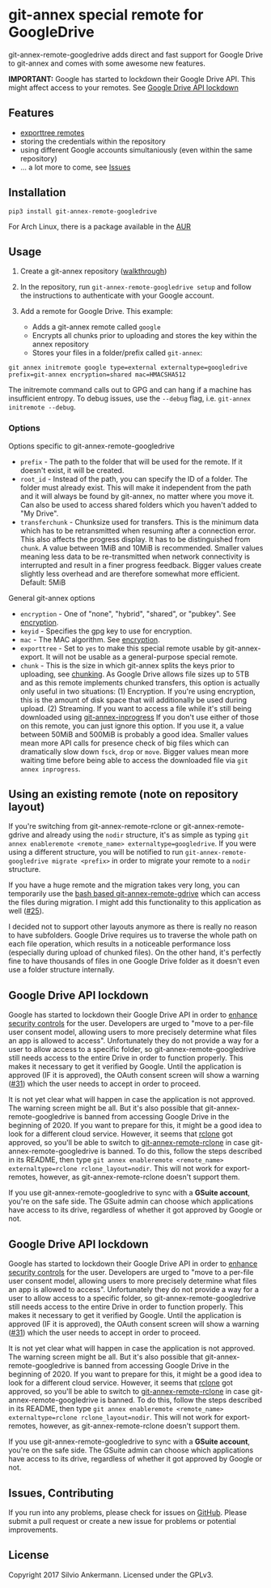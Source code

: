 # git-annex special remote for GoogleDrive

git-annex-remote-googledrive adds direct and fast support for Google Drive to git-annex and comes with some awesome new features.

**IMPORTANT:** Google has started to lockdown their Google Drive API. This might affect access to your remotes. See [Google Drive API lockdown](https://github.com/Lykos153/git-annex-remote-googledrive#google-drive-api-lockdown)

## Features

* [exporttree remotes](https://git-annex.branchable.com/git-annex-export)
* storing the credentials within the repository
* using different Google accounts simultaniously (even within the same repository)
* ... a lot more to come, see [Issues](https://github.com/Lykos153/git-annex-remote-googledrive/issues)

## Installation
`pip3 install git-annex-remote-googledrive`

For Arch Linux, there is a package available in the [AUR](https://aur.archlinux.org/packages/git-annex-remote-googledrive)

## Usage

1. Create a git-annex repository ([walkthrough](https://git-annex.branchable.com/walkthrough/))
2. In the repository, run `git-annex-remote-googledrive setup` and follow the instructions to authenticate with your Google account.
3. Add a remote for Google Drive. This example:

   * Adds a git-annex remote called `google`
   * Encrypts all chunks prior to uploading and stores the key within the annex repository
   * Stores your files in a folder/prefix called `git-annex`:

```
git annex initremote google type=external externaltype=googledrive prefix=git-annex encryption=shared mac=HMACSHA512
```
The initremote command calls out to GPG and can hang if a machine has insufficient entropy. To debug issues, use the `--debug` flag, i.e. `git-annex initremote --debug`.

### Options
Options specific to git-annex-remote-googledrive
* `prefix` - The path to the folder that will be used for the remote. If it doesn't exist, it will be created.
* `root_id` - Instead of the path, you can specify the ID of a folder. The folder must already exist. This will make it independent from the path and it will always be found by git-annex, no matter where you move it. Can also be used to access shared folders which you haven't added to "My Drive".
* `transferchunk` - Chunksize used for transfers. This is the minimum data which has to be retransmitted when resuming after a connection error. This also affects the progress display. It has to be distinguished from `chunk`. A value between 1MiB and 10MiB is recommended. Smaller values meaning less data to be re-transmitted when network connectivity is interrupted and result in a finer progress feedback. Bigger values create slightly less overhead and are therefore somewhat more efficient. Default: 5MiB

General git-annex options
* `encryption` - One of "none", "hybrid", "shared", or "pubkey". See [encryption](https://git-annex.branchable.com/encryption/).
* `keyid` - Specifies the gpg key to use for encryption.
* `mac` - The MAC algorithm. See [encryption](https://git-annex.branchable.com/encryption/).
* `exporttree` - Set to `yes` to make this special remote usable by git-annex-export. It will not be usable as a general-purpose special remote.
* `chunk` - This is the size in which git-annex splits the keys prior to uploading, see [chunking](https://git-annex.branchable.com/chunking). As Google Drive allows file sizes up to 5TB and as this remote implements chunked transfers, this option is actually only useful in two situations: (1) Encryption. If you're using encryption, this is the amount of disk space that will additionally be used during upload. (2) Streaming. If you want to access a file while it's still being downloaded using [git-annex-inprogress](https://git-annex.branchable.com/git-annex-inprogress/)
If you don't use either of those on this remote, you can just ignore this option. If you use it, a value between 50MiB and 500MiB is probably a good idea. Smaller values mean more API calls for presence check of big files which can dramatically slow down `fsck`, `drop` or `move`. Bigger values mean more waiting time before being able to access the downloaded file via `git annex inprogress`.

## Using an existing remote (note on repository layout)

If you're switching from git-annex-remote-rclone or git-annex-remote-gdrive and already using the `nodir` structure, 
it's as simple as typing `git annex enableremote <remote_name> externaltype=googledrive`. If you were using a different structure, you will be notified to run `git-annex-remote-googledrive migrate <prefix>` in order to migrate your remote to a `nodir` structure.

If you have a huge remote and the migration takes very long, you can temporarily use the [bash based git-annex-remote-gdrive](https://github.com/Lykos153/git-annex-remote-gdrive) which can access the files during migration. I might add this functionality to this application as well ([#25](https://github.com/Lykos153/git-annex-remote-googledrive/issues/25)). 

I decided not to support other layouts anymore as there is really no reason to have subfolders. Google Drive requires us to traverse the whole path on each file operation, which results in a noticeable performance loss (especially during upload of chunked files). On the other hand, it's perfectly fine to have thousands of files in one Google Drive folder as it doesn't even use a folder structure internally.

## Google Drive API lockdown
Google has started to lockdown their Google Drive API in order to [enhance security controls](https://cloud.google.com/blog/products/identity-security/enhancing-security-controls-for-google-drive-third-party-apps) for the user. Developers are urged to "move to a per-file user consent model, allowing users to more precisely determine what files an app is allowed to access". Unfortunately they do not provide a way for a user to allow access to a specific folder, so git-annex-remote-googledrive still needs access to the entire Drive in order to function properly. This makes it necessary to get it verified by Google. Until the application is approved (IF it is approved), the OAuth consent screen will show a warning ([#31](https://github.com/Lykos153/git-annex-remote-googledrive/issues/31)) which the user needs to accept in order to proceed.

It is not yet clear what will happen in case the application is not approved. The warning screen might be all. But it's also possible that git-annex-remote-googledrive is banned from accessing Google Drive in the beginning of 2020. If you want to prepare for this, it might be a good idea to look for a different cloud service. However, it seems that [rclone](https://rclone.org) got approved, so you'll be able to switch to [git-annex-remote-rclone](https://github.com/DanielDent/git-annex-remote-rclone) in case git-annex-remote-googledrive is banned. To do this, follow the steps described in its README, then type `git annex enableremote <remote_name> externaltype=rclone rclone_layout=nodir`. This will not work for export-remotes, however, as git-annex-remote-rclone doesn't support them.

If you use git-annex-remote-googledrive to sync with a **GSuite account**, you're on the safe side. The GSuite admin can choose which applications have access to its drive, regardless of whether it got approved by Google or not.

## Google Drive API lockdown
Google has started to lockdown their Google Drive API in order to [enhance security controls](https://cloud.google.com/blog/products/identity-security/enhancing-security-controls-for-google-drive-third-party-apps) for the user. Developers are urged to "move to a per-file user consent model, allowing users to more precisely determine what files an app is allowed to access". Unfortunately they do not provide a way for a user to allow access to a specific folder, so git-annex-remote-googledrive still needs access to the entire Drive in order to function properly. This makes it necessary to get it verified by Google. Until the application is approved (IF it is approved), the OAuth consent screen will show a warning ([#31](https://github.com/Lykos153/git-annex-remote-googledrive/issues/31)) which the user needs to accept in order to proceed.

It is not yet clear what will happen in case the application is not approved. The warning screen might be all. But it's also possible that git-annex-remote-googledrive is banned from accessing Google Drive in the beginning of 2020. If you want to prepare for this, it might be a good idea to look for a different cloud service. However, it seems that [rclone](https://rclone.org) got approved, so you'll be able to switch to [git-annex-remote-rclone](https://github.com/DanielDent/git-annex-remote-rclone) in case git-annex-remote-googledrive is banned. To do this, follow the steps described in its README, then type `git annex enableremote <remote_name> externaltype=rclone rclone_layout=nodir`. This will not work for export-remotes, however, as git-annex-remote-rclone doesn't support them.

If you use git-annex-remote-googledrive to sync with a **GSuite account**, you're on the safe side. The GSuite admin can choose which applications have access to its drive, regardless of whether it got approved by Google or not.

## Issues, Contributing

If you run into any problems, please check for issues on [GitHub](https://github.com/Lykos153/git-annex-remote-gdrive/issues).
Please submit a pull request or create a new issue for problems or potential improvements.

## License

Copyright 2017 Silvio Ankermann. Licensed under the GPLv3.

